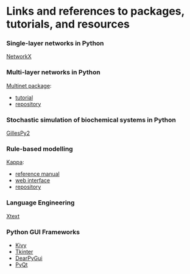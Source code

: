 # Links and references to packages, tutorials, and resources

### Single-layer networks in Python
[NetworkX](https://networkx.org/)

### Multi-layer networks in Python
[Multinet package](http://multilayer.it.uu.se/software.html):
- [tutorial](https://www.dropbox.com/sh/300xdrc7lyqhgxl/AACsXyW8_mf-ah5KTJyqHilpa/python?dl=0&subfolder_nav_tracking=1)
- [repository](https://bitbucket.org/uuinfolab/py_multinet/src/master/)

### Stochastic simulation of biochemical systems in Python
[GillesPy2](https://github.com/StochSS/GillesPy2)

### Rule-based modelling
[Kappa](https://kappalanguage.org/):
- [reference manual](http://dev.executableknowledge.org/docs/KaSim-manual-master/KaSim_manual.htm)
- [web interface](https://tools.kappalanguage.org/try/?model=https%3A//raw.githubusercontent.com/Kappa-Dev/KappaTools/master/examples/abc-pert.ka)
- [repository](https://github.com/Kappa-Dev/KappaTools)

### Language Engineering
[Xtext](https://www.eclipse.org/Xtext/)

### Python GUI Frameworks
- [Kivy](https://kivy.org/#home)
- [Tkinter](https://realpython.com/python-gui-tkinter/)
- [DearPyGui](https://github.com/hoffstadt/DearPyGui)
- [PyQt](https://wiki.python.org/moin/PyQt/Tutorials)
